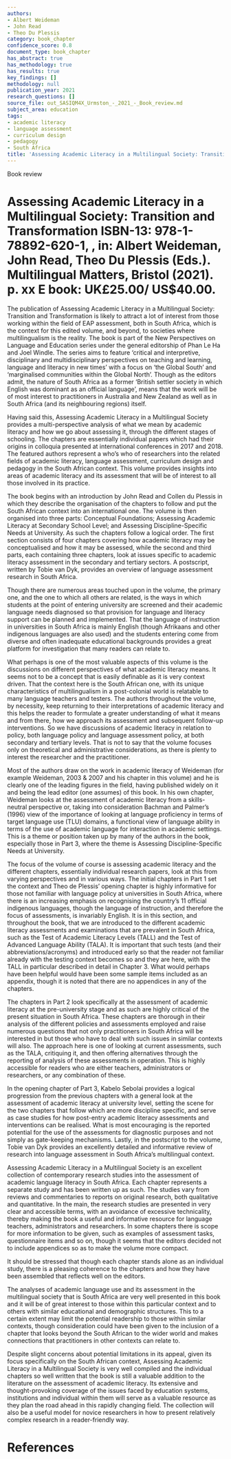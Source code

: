 ```yaml
---
authors:
- Albert Weideman
- John Read
- Theo Du Plessis
category: book_chapter
confidence_score: 0.8
document_type: book_chapter
has_abstract: true
has_methodology: true
has_results: true
key_findings: []
methodology: null
publication_year: 2021
research_questions: []
source_file: out_SASIQM4X_Urmston_-_2021_-_Book_review.md
subject_area: education
tags:
- academic literacy
- language assessment
- curriculum design
- pedagogy
- South Africa
title: 'Assessing Academic Literacy in a Multilingual Society: Transition and Transformation'
---
```


Book review

# Assessing Academic Literacy in a Multilingual Society: Transition and Transformation ISBN-13: 978-1-78892-620-1, , in: Albert Weideman, John Read, Theo Du Plessis (Eds.). Multilingual Matters, Bristol (2021). p. xx E book: UK£25.00/ US\$40.00.

The publication of Assessing Academic Literacy in a Multilingual Society: Transition and Transformation is likely to attract a lot of interest from those working within the field of EAP assessment, both in South Africa, which is the context for this edited volume, and beyond, to societies where multilingualism is the reality. The book is part of the New Perspectives on Language and Education series under the general editorship of Phan Le Ha and Joel Windle. The series aims to feature ‘critical and interpretive, disciplinary and multidisciplinary perspectives on teaching and learning, language and literacy in new times’ with a focus on ‘the Global South’ and ‘marginalised communities within the Global North’. Though as the editors admit, the nature of South Africa as a former ‘British settler society in which English was dominant as an official language’, means that the work will be of most interest to practitioners in Australia and New Zealand as well as in South Africa (and its neighbouring regions) itself.

Having said this, Assessing Academic Literacy in a Multilingual Society provides a multi-perspective analysis of what we mean by academic literacy and how we go about assessing it, through the different stages of schooling. The chapters are essentially individual papers which had their origins in colloquia presented at international conferences in 2017 and 2018. The featured authors represent a who’s who of researchers into the related fields of academic literacy, language assessment, curriculum design and pedagogy in the South African context. This volume provides insights into areas of academic literacy and its assessment that will be of interest to all those involved in its practice.

The book begins with an introduction by John Read and Collen du Plessis in which they describe the organisation of the chapters to follow and put the South African context into an international one. The volume is then organised into three parts: Conceptual Foundations; Assessing Academic Literacy at Secondary School Level; and Assessing Discipline-Specific Needs at University. As such the chapters follow a logical order. The first section consists of four chapters covering how academic literacy may be conceptualised and how it may be assessed, while the second and third parts, each containing three chapters, look at issues specific to academic literacy assessment in the secondary and tertiary sectors. A postscript, written by Tobie van Dyk, provides an overview of language assessment research in South Africa.

Though there are numerous areas touched upon in the volume, the primary one, and the one to which all others are related, is the ways in which students at the point of entering university are screened and their academic language needs diagnosed so that provision for language and literacy support can be planned and implemented. That the language of instruction in universities in South Africa is mainly English (though Afrikaans and other indigenous languages are also used) and the students entering come from diverse and often inadequate educational backgrounds provides a great platform for investigation that many readers can relate to.

What perhaps is one of the most valuable aspects of this volume is the discussions on different perspectives of what academic literacy means. It seems not to be a concept that is easily definable as it is very context driven. That the context here is the South African one, with its unique characteristics of multilingualism in a post-colonial world is relatable to many language teachers and testers. The authors throughout the volume, by necessity, keep returning to their interpretations of academic literacy and this helps the reader to formulate a greater understanding of what it means and from there, how we approach its assessment and subsequent follow-up interventions. So we have discussions of academic literacy in relation to policy, both language policy and language assessment policy, at both secondary and tertiary levels. That is not to say that the volume focuses only on theoretical and administrative considerations, as there is plenty to interest the researcher and the practitioner.

Most of the authors draw on the work in academic literacy of Weideman (for example Weideman, 2003 & 2007 and his chapter in this volume) and he is clearly one of the leading figures in the field, having published widely on it and being the lead editor (one assumes) of this book. In his own chapter, Weideman looks at the assessment of academic literacy from a skills-neutral perspective or, taking into consideration Bachman and Palmer’s (1996) view of the importance of looking at language proficiency in terms of target language use (TLU) domains, a functional view of language ability in terms of the use of academic language for interaction in academic settings. This is a theme or position taken up by many of the authors in the book, especially those in Part 3, where the theme is Assessing Discipline-Specific Needs at University.

The focus of the volume of course is assessing academic literacy and the different chapters, essentially individual research papers, look at this from varying perspectives and in various ways. The initial chapters in Part 1 set the context and Theo de Plessis’ opening chapter is highly informative for those not familiar with language policy at universities in South Africa, where there is an increasing emphasis on recognising the country’s 11 official indigenous languages, though the language of instruction, and therefore the focus of assessments, is invariably English. It is in this section, and throughout the book, that we are introduced to the different academic literacy assessments and examinations that are prevalent in South Africa, such as the Test of Academic Literacy Levels (TALL) and the Test of Advanced Language Ability (TALA). It is important that such tests (and their abbreviations/acronyms) and introduced early so that the reader not familiar already with the testing context becomes so and they are here, with the TALL in particular described in detail in Chapter 3. What would perhaps have been helpful would have been some sample items included as an appendix, though it is noted that there are no appendices in any of the chapters.

The chapters in Part 2 look specifically at the assessment of academic literacy at the pre-university stage and as such are highly critical of the present situation in South Africa. These chapters are thorough in their analysis of the different policies and assessments employed and raise numerous questions that not only practitioners in South Africa will be interested in but those who have to deal with such issues in similar contexts will also. The approach here is one of looking at current assessments, such as the TALA, critiquing it, and then offering alternatives through the reporting of analysis of these assessments in operation. This is highly accessible for readers who are either teachers, administrators or researchers, or any combination of these.

In the opening chapter of Part 3, Kabelo Sebolai provides a logical progression from the previous chapters with a general look at the assessment of academic literacy at university level, setting the scene for the two chapters that follow which are more discipline specific, and serve as case studies for how post-entry academic literacy assessments and interventions can be realised. What is most encouraging is the reported potential for the use of the assessments for diagnostic purposes and not simply as gate-keeping mechanisms. Lastly, in the postscript to the volume, Tobie van Dyk provides an excellently detailed and informative review of research into language assessment in South Africa’s multilingual context.

Assessing Academic Literacy in a Multilingual Society is an excellent collection of contemporary research studies into the assessment of academic language literacy in South Africa. Each chapter represents a separate study and has been written up as such. The studies vary from reviews and commentaries to reports on original research, both qualitative and quantitative. In the main, the research studies are presented in very clear and accessible terms, with an avoidance of excessive technicality, thereby making the book a useful and informative resource for language teachers, administrators and researchers. In some chapters there is scope for more information to be given, such as examples of assessment tasks, questionnaire items and so on, though it seems that the editors decided not to include appendices so as to make the volume more compact.

It should be stressed that though each chapter stands alone as an individual study, there is a pleasing coherence to the chapters and how they have been assembled that reflects well on the editors.

The analyses of academic language use and its assessment in the multilingual society that is South Africa are very well presented in this book and it will be of great interest to those within this particular context and to others with similar educational and demographic structures. This to a certain extent may limit the potential readership to those within similar contexts, though consideration could have been given to the inclusion of a chapter that looks beyond the South African to the wider world and makes connections that practitioners in other contexts can relate to.

Despite slight concerns about potential limitations in its appeal, given its focus specifically on the South African context, Assessing Academic Literacy in a Multilingual Society is very well compiled and the individual chapters so well written that the book is still a valuable addition to the literature on the assessment of academic literacy. Its extensive and thought-provoking coverage of the issues faced by education systems, institutions and individual within them will serve as a valuable resource as they plan the road ahead in this rapidly changing field. The collection will also be a useful model for novice researchers in how to present relatively complex research in a reader-friendly way.

# References